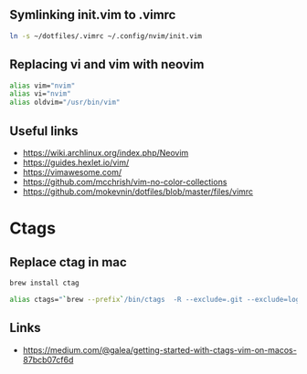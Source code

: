 ## Symlinking init.vim to .vimrc
```bash
ln -s ~/dotfiles/.vimrc ~/.config/nvim/init.vim
```
## Replacing vi and vim with neovim
```bash
alias vim="nvim"
alias vi="nvim"
alias oldvim="/usr/bin/vim"
```
## Useful links
* https://wiki.archlinux.org/index.php/Neovim
* https://guides.hexlet.io/vim/
* https://vimawesome.com/
* https://github.com/mcchrish/vim-no-color-collections
* https://github.com/mokevnin/dotfiles/blob/master/files/vimrc
# Ctags
## Replace ctag in mac
```bash
brew install ctag
```
```bash
alias ctags="`brew --prefix`/bin/ctags  -R --exclude=.git --exclude=log"
```
## Links
* https://medium.com/@galea/getting-started-with-ctags-vim-on-macos-87bcb07cf6d
